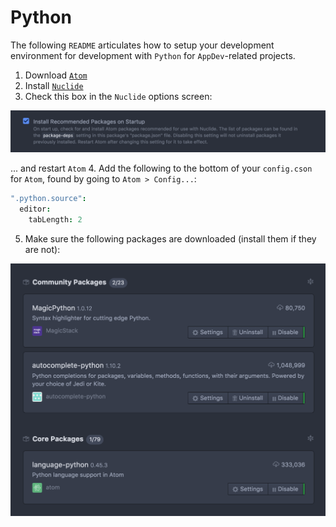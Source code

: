 # Python

The following `README` articulates how to setup your development environment for development with `Python` for `AppDev`-related projects.

1. Download [`Atom`](https://atom.io/)
2. Install [`Nuclide`](https://nuclide.io/)
3. Check this box in the `Nuclide` options screen:

![Install Recommended Packages](img/install-recommended-packages.png)

... and restart `Atom`
4. Add the following to the bottom of your `config.cson` for `Atom`, found by going to `Atom > Config...`:

````cson
".python.source":
  editor:
    tabLength: 2
````

5. Make sure the following packages are downloaded (install them if they are not):

![Install Recommended Packages](img/py-packages.png)
